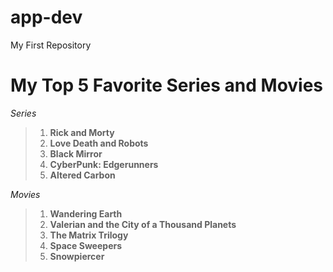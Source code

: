 # app-dev
My First Repository
# My Top 5 Favorite Series and Movies

*Series*
> 1. **Rick and Morty**
> 2. **Love Death and Robots**
> 3. **Black Mirror**
> 4. **CyberPunk: Edgerunners**
> 5. **Altered Carbon**

*Movies* 
> 1. **Wandering Earth**
> 2. **Valerian and the City of a Thousand Planets**
> 3. **The Matrix Trilogy**
> 4. **Space Sweepers**
> 5. **Snowpiercer**
